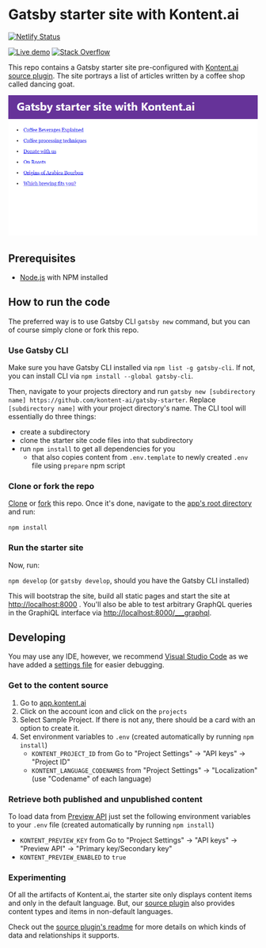 # Gatsby starter site with Kontent.ai

[![Netlify Status](https://api.netlify.com/api/v1/badges/78b48df8-68df-4b9a-9dfc-91803d8a77d8/deploy-status)](https://app.netlify.com/sites/gatsby-starter-kontent/deploys)

[![Live demo](https://img.shields.io/badge/-Live%20Demo-brightgreen.svg)](https://gatsby-starter-kontent.netlify.com/)
[![Stack Overflow](https://img.shields.io/badge/Stack%20Overflow-ASK%20NOW-FE7A16.svg?logo=stackoverflow&logoColor=white)](https://stackoverflow.com/tags/kontent-ai)

This repo contains a Gatsby starter site pre-configured with [Kontent.ai](https://kontent.ai/) [source plugin](https://www.npmjs.com/package/@kontent-ai/gatsby-source). The site portrays a list of articles written by a coffee shop called dancing goat.

![Gatsby starter site with Kontent.ai](screenshot.png)

## Prerequisites

* [Node.js](https://nodejs.org/) with NPM installed

## How to run the code

The preferred way is to use Gatsby CLI `gatsby new` command, but you can of course simply clone or fork this repo.

### Use Gatsby CLI

Make sure you have Gatsby CLI installed via `npm list -g gatsby-cli`. If not, you can install CLI via `npm install --global gatsby-cli`.

Then, navigate to your projects directory and run `gatsby new [subdirectory name] https://github.com/kontent-ai/gatsby-starter`. Replace `[subdirectory name]` with your project directory's name. The CLI tool will essentially do three things:

* create a subdirectory
* clone the starter site code files into that subdirectory
* run `npm install` to get all dependencies for you
  * that also copies content from `.env.template` to newly created `.env` file using `prepare` npm script

### Clone or fork the repo

[Clone](https://git-scm.com/docs/git-clone) or [fork](https://hub.github.com/hub-fork.1.html) this repo. Once it's done, navigate to the [app's root directory](https://github.com/kontent-ai/gatsby-starter) and run:

`npm install`

### Run the starter site

Now, run:

`npm develop` (or `gatsby develop`, should you have the Gatsby CLI installed)

This will bootstrap the site, build all static pages and start the site at <http://localhost:8000> . You'll also be able to test arbitrary GraphQL queries in the GraphiQL interface via <http://localhost:8000/___graphql>.

## Developing

You may use any IDE, however, we recommend [Visual Studio Code](https://code.visualstudio.com/) as we have added a [settings file](https://github.com/kontent-ai/gatsby-starter/blob/master/.vscode/launch.json) for easier debugging.

### Get to the content source

1. Go to [app.kontent.ai](https://app.kontent.ai) 
1. Click on the account icon and click on the `projects`
1. Select Sample Project. If there is not any, there should be a card with an option to create it. 
1. Set environment variables to `.env` (created automatically by running `npm install`)
    * `KONTENT_PROJECT_ID` from Go to "Project Settings" -> "API keys" -> "Project ID"
    * `KONTENT_LANGUAGE_CODENAMES`  from "Project Settings" -> "Localization" (use "Codename" of each language)

### Retrieve both published and unpublished content

To load data from [Preview API](https://docs.kontent.ai/reference/delivery-api#section/Production-vs.-Preview) just set the following environment variables to your `.env` file (created automatically by running `npm install`)

* `KONTENT_PREVIEW_KEY` from Go to "Project Settings" -> "API keys" -> "Preview API" -> "Primary key/Secondary key"
* `KONTENT_PREVIEW_ENABLED` to `true`

### Experimenting

Of all the artifacts of Kontent.ai, the starter site only displays content items and only in the default language. But, our [source plugin](https://github.com/kontent-ai/gatsby-packages/tree/master/packages/gatsby-source) also provides content types and items in non-default languages.

Check out the [source plugin's readme](https://github.com/kontent-ai/gatsby-packages/tree/master/packages/gatsby-source#readme) for more details on which kinds of data and relationships it supports.
